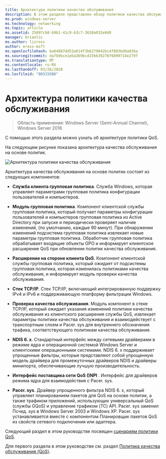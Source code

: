 ```yaml
---
title: Архитектура политики качества обслуживания
description: В этом разделе представлен обзор политики качества обслуживания (QoS), которая позволяет использовать групповая политика для определения приоритета пропускной способности сетевого трафика для конкретных приложений и служб в Windows Server 2016.
ms.prod: windows-server
ms.technology: networking
ms.topic: article
ms.assetid: 25097cb8-b9b1-41c9-b3c7-3610a032e0d8
manager: brianlic
ms.author: lizross
author: eross-msft
ms.openlocfilehash: ba64887dd52e614f3b6279042bc4f803bd9a836a
ms.sourcegitcommit: da7b9bce1eba369bcd156639276f6899714e279f
ms.translationtype: MT
ms.contentlocale: ru-RU
ms.lasthandoff: 03/26/2020
ms.locfileid: "80315586"
---
```

# <a name="qos-policy-architecture"></a>Архитектура политики качества обслуживания

>Область применения: Windows Server (Semi-Annual Channel), Windows Server 2016

С помощью этого раздела можно узнать об архитектуре политики QoS.

На следующем рисунке показана архитектура качества обслуживания на основе политик.

![Архитектура политики качества обслуживания](../../media/QoS/QoS-Policy-Architecture.jpg)

Архитектура качества обслуживания на основе политик состоит из следующих компонентов:

- **Служба клиента групповая политика**. Служба Windows, которая управляет параметрами групповая политика конфигурации пользователей и компьютеров.

- **Модуль групповая политика**. Компонент клиентской службы групповая политика, который получает параметры конфигурации пользователей и компьютеров групповая политика из Active Directory при запуске и периодически проверяет наличие изменений, \(по умолчанию, каждые 90 минут\). При обнаружении изменений подсистема групповая политика извлекает новые параметры групповая политика. Обработчик групповая политика обрабатывает входящие объекты GPO и информирует клиентское расширение QoS при обновлении политик качества обслуживания.

- **Расширение на стороне клиента QoS**. Компонент клиентской службы групповая политика, который ожидает от подсистемы групповая политика, которая изменилась политиками качества обслуживания, и информирует модуль проверки качества обслуживания.

- **Стек TCP/IP**. Стек TCP/IP, включающий интегрированную поддержку IPv4 и IPv6 и поддерживающую платформу фильтрации Windows. 

- **Проверка качества обслуживания**. Модуль компонент в стеке TCP/IP, который ожидает указания изменений политики качества обслуживания из клиентского расширения службы QoS, извлекает параметры политики качества обслуживания и взаимодействует с транспортным слоем и Pacer. sys для внутреннего обозначения трафика, соответствующего политикам качества обслуживания.

- **NDIS 6. x**. Стандартный интерфейс между сетевыми драйверами в режиме ядра и операционной системой Windows Server и клиентскими операционными системами. NDIS 6. x поддерживает упрощенные фильтры, которые представляют собой упрощенную модель драйвера для промежуточных драйверов NDIS и драйверы минипорта, обеспечивающие лучшую производительность.

- **Интерфейс поставщика сети QoS \(\)NPI** . Интерфейс для драйверов режима ядра для взаимодействия с Pacer. sys.

- **Pacer. sys**. Драйвер упрощенного фильтра NDIS 6. x, который управляет планированием пакетов для QoS на основе политик, а также трафиком приложений, использующих универсальный QoS \(службы GQoS\) и управление трафиком \(TC\) API. Pacer. sys заменил Псчед. sys в Windows Server 2003 и Windows XP. Pacer. sys устанавливается вместе с компонентом Планировщик пакетов QoS из свойств сетевого подключения или адаптера.

Следующий раздел в этом руководстве посвящен [сценариям политики QoS](qos-policy-scenarios.md).

Для первого раздела в этом руководстве см. раздел [Политика качества обслуживания (QoS)](qos-policy-top.md).

